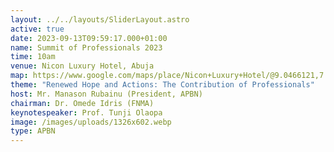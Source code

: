 ```yaml
---
layout: ../../layouts/SliderLayout.astro
active: true
date: 2023-09-13T09:59:17.000+01:00
name: Summit of Professionals 2023
time: 10am
venue: Nicon Luxury Hotel, Abuja
map: https://www.google.com/maps/place/Nicon+Luxury+Hotel/@9.0466121,7.4915338,17z/data=!3m1!4b1!4m10!3m9!1s0x104e0b691b85753f:0xec0f262a5be0fac7!5m3!1s2023-08-27!4m1!1i2!8m2!3d9.0466068!4d7.4941034!16s%2Fg%2F11sg_wtdzq?entry=ttu
theme: "Renewed Hope and Actions: The Contribution of Professionals"
host: Mr. Manason Rubainu (President, APBN)
chairman: Dr. Omede Idris (FNMA)
keynotespeaker: Prof. Tunji Olaopa
image: /images/uploads/1326x602.webp
type: APBN
---
```

